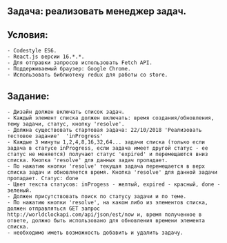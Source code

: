 ## Задача: реализовать менеджер задач.

## Условия:

    - Codestyle ES6.
    - React.js версии 16.*.*.
    - Для отправки запросов использовать Fetch API.
    - Поддерживаемый браузер: Google Chrome.
    - Использовать библиотеку redux для работы со store.

## Задание:

    - Дизайн должен включать список задач.
    - Каждый элемент списка должен включать: время создания/обновления, тему задачи, статус, кнопку 'resolve'.
    - Должна существовать стартовая задача: 22/10/2018 'Реализовать тестовое задание'  'inProgress'
    - Каждые 3 минуты 1,2,4,8,16,32,64... задачи списка (только если задача в статусе inProgress, если задача имеет другой статус - ее статус не меняется) получают статус 'expired' и перемещаются вниз списка. Кнопка 'resolve' для данных задач пропадает. 
    - По нажатию кнопки 'resolve' текущая задача перемещается в верх списка задач и обновляется время. Кнопка 'resolve' для данной задачи пропадает. Статус: done
    - Цвет текста статусов: inProgess - желтый, expired - красный, done - зеленый.
    - Должен присутствовать поиск по статусу задачи и по теме.
    - По нажатию кнопки 'resolve', на каком либо из элементов списка, должен отправляться GET запрос http://worldclockapi.com/api/json/est/now и, время полученное в ответе, должно быть использовано для обновления времени элемента списка.
    - необходимо иметь возможность добавить и удалить задачу.
